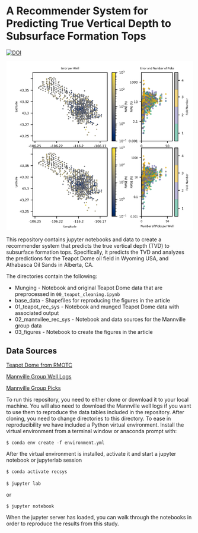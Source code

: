 # A Recommender System for Predicting True Vertical Depth to Subsurface Formation Tops

[![DOI](https://zenodo.org/badge/263936817.svg)](https://zenodo.org/badge/latestdoi/263936817)

![Prediction Error Maps](https://github.com/jessepisel/matrixfactorization/blob/master/error_maps.PNG)

This repository contains jupyter notebooks and data to create a recommender system that predicts the true vertical depth (TVD) to subsurface formation tops. Specifically, it predicts the TVD 
and analyzes the predictions for the Teapot Dome oil field in Wyoming USA, and Athabasca Oil Sands in Alberta, CA.

The directories contain the following:
* Munging - Notebook and original Teapot Dome data that are preprocessed in `00_teapot_cleaning.ipynb`
* base_data - Shapefiles for reproducing the figures in the article
* 01_teapot_rec_sys - Notebook and munged Teapot Dome data with associated output
* 02_mannvilee_rec_sys - Notebook and data sources for the Mannville group data
* 03_figures - Notebook to create the figures in the article

## Data Sources
[Teapot Dome from RMOTC](http://s3.amazonaws.com/open.source.geoscience/open_data/teapot/rmotc.tar)

[Mannville Group Well Logs](https://github.com/JustinGOSSES/predictatops/blob/master/demo/mannville_demo_data.zip)

[Mannville Group Picks](https://ags.aer.ca/publications/SPE_006.html)

To run this repository, you need to either clone or download it to your local machine. You will also need to download the Mannville well logs if you want to use them to reproduce the data tables included in the repository.
After cloning, you need to change directories to this directory. To ease in reproducibility we have included a Python virtual environment. Install the virtual environment from a terminal window or anaconda prompt with:

```
$ conda env create -f environment.yml
```

After the virtual environment is installed, activate it and start a jupyter notebook or jupyterlab session

```
$ conda activate recsys

$ jupyter lab
```

or

```
$ jupyter notebook
```

When the jupyter server has loaded, you can walk through the notebooks in order to reproduce the results from this study.
